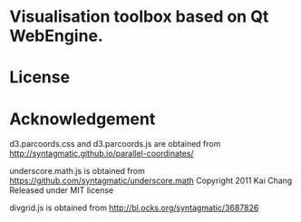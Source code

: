 Visualisation toolbox based on Qt WebEngine. 
===


License
====

Acknowledgement
====

d3.parcoords.css and d3.parcoords.js are obtained from
http://syntagmatic.github.io/parallel-coordinates/

underscore.math.js is obtained from
https://github.com/syntagmatic/underscore.math
Copyright 2011 Kai Chang
Released under MIT license

divgrid.js is obtained from
http://bl.ocks.org/syntagmatic/3687826
